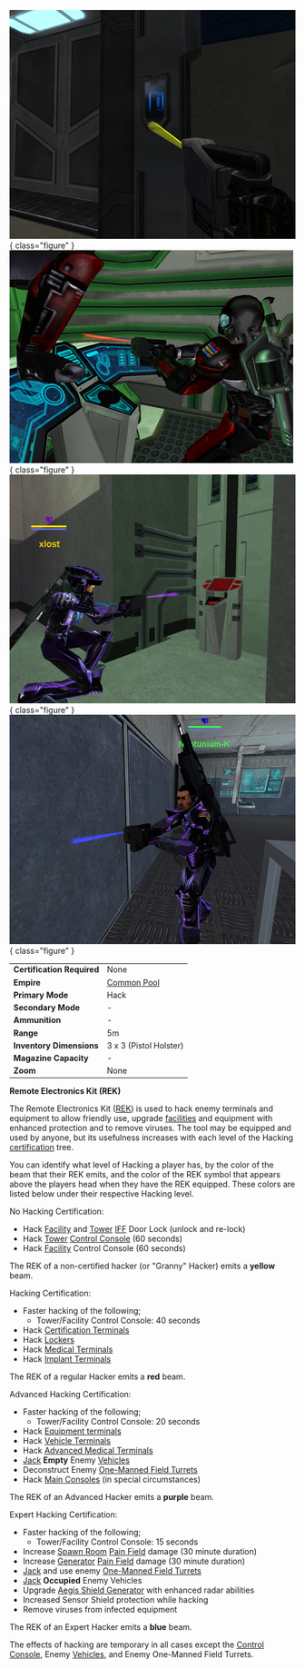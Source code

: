 ![](../images/GrannyHacker.jpg){ class="figure" }
![](../images/PSScreenShot0329.jpg){ class="figure" }
![](../images/AdvancedHacker.jpg){ class="figure" }
![](../images/ExpertHacker.jpg){ class="figure" }

|                            |                                              |
| -------------------------- | -------------------------------------------- |
| **Certification Required** | None                                         |
| **Empire**                 | [Common Pool](../terminology/Common_Pool.md) |
| **Primary Mode**           | Hack                                         |
| **Secondary Mode**         | \-                                           |
| **Ammunition**             | \-                                           |
| **Range**                  | 5m                                           |
| **Inventory Dimensions**   | 3 x 3 (Pistol Holster)                       |
| **Magazine Capacity**      | \-                                           |
| **Zoom**                   | None                                         |

**Remote Electronics Kit (REK)**

The Remote Electronics Kit ([REK](Remote_Electronics_Kit.md)) is used to hack
enemy terminals and equipment to allow friendly use, upgrade
[facilities](../locations/Facilities.md) and equipment with enhanced protection
and to remove viruses. The tool may be equipped and used by anyone, but its
usefulness increases with each level of the Hacking
[certification](../certifications/Certification.md) tree.

You can identify what level of Hacking a player has, by the color of the beam
that their REK emits, and the color of the REK symbol that appears above the
players head when they have the REK equipped. These colors are listed below
under their respective Hacking level.

No Hacking Certification:

- Hack [Facility](../locations/Facilities.md) and
  [Tower](../locations/Towers.md) [IFF](../terminology/IFF.md) Door Lock (unlock
  and re-lock)
- Hack [Tower](../locations/Towers.md)
  [Control Console](../locations/Control_Console.md) (60 seconds)
- Hack [Facility](../locations/Facilities.md) Control Console (60 seconds)

The REK of a non-certified hacker (or "Granny" Hacker) emits a **yellow** beam.

Hacking Certification:

- Faster hacking of the following;
  - Tower/Facility Control Console: 40 seconds
- Hack [Certification Terminals](../items/Certification_Terminal.md)
- Hack [Lockers](../items/Lockers.md)
- Hack [Medical Terminals](../items/Medical_Terminal.md)
- Hack [Implant Terminals](../items/Implant_Terminal.md)

The REK of a regular Hacker emits a **red** beam.

Advanced Hacking Certification:

- Faster hacking of the following;
  - Tower/Facility Control Console: 20 seconds
- Hack [Equipment terminals](../items/Equipment_Terminal.md)
- Hack [Vehicle Terminals](../locations/Vehicle_Terminal.md)
- Hack [Advanced Medical Terminals](../items/Advanced_Medical_Terminal.md)
- [Jack](../terminology/Jack.md) **Empty** Enemy
  [Vehicles](../vehicles/index.md)
- Deconstruct Enemy [One-Manned Field Turrets](One-Manned_Field_Turret.md)
- Hack [Main Consoles](../items/Main_Terminal.md) (in special circumstances)

The REK of an Advanced Hacker emits a **purple** beam.

Expert Hacking Certification:

- Faster hacking of the following;
  - Tower/Facility Control Console: 15 seconds
- Increase [Spawn Room](../locations/Spawn_Room.md)
  [Pain Field](../terminology/Pain_Field.md) damage (30 minute duration)
- Increase [Generator](../items/Generator.md)
  [Pain Field](../terminology/Pain_Field.md) damage (30 minute duration)
- [Jack](../terminology/Jack.md) and use enemy
  [One-Manned Field Turrets](One-Manned_Field_Turret.md)
- [Jack](../terminology/Jack.md) **Occupied** Enemy Vehicles
- Upgrade [Aegis Shield Generator](Aegis_Shield_Generator.md) with enhanced
  radar abilities
- Increased Sensor Shield protection while hacking
- Remove viruses from infected equipment

The REK of an Expert Hacker emits a **blue** beam.

The effects of hacking are temporary in all cases except the
[Control Console](../locations/Control_Console.md), Enemy
[Vehicles](../vehicles/index.md), and Enemy One-Manned Field Turrets.
